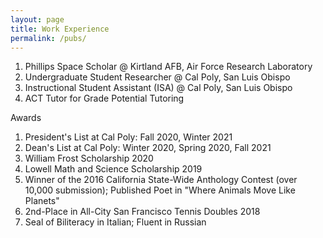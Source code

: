```yaml
---
layout: page
title: Work Experience
permalink: /pubs/
---
```


1. Phillips Space Scholar @ Kirtland AFB, Air Force Research Laboratory
2. Undergraduate Student Researcher @ Cal Poly, San Luis Obispo
3. Instructional Student Assistant (ISA) @ Cal Poly, San Luis Obispo
4. ACT Tutor for Grade Potential Tutoring

Awards
1. President's List at Cal Poly: Fall 2020, Winter 2021
2. Dean's List at Cal Poly: Winter 2020, Spring 2020, Fall 2021
3. William Frost Scholarship 2020
4. Lowell Math and Science Scholarship 2019
5. Winner of the 2016 California State-Wide Anthology Contest (over 10,000 submission); Published Poet in "Where Animals Move Like Planets" 
6. 2nd-Place in All-City San Francisco Tennis Doubles 2018
7. Seal of Biliteracy in Italian; Fluent in Russian 
